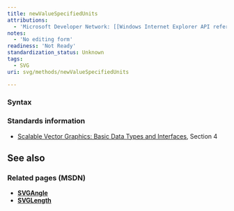 ```yaml
---
title: newValueSpecifiedUnits
attributions:
  - 'Microsoft Developer Network: [[Windows Internet Explorer API reference](http://msdn.microsoft.com/en-us/library/ie/hh828809%28v=vs.85%29.aspx) Article]'
notes:
  - 'No editing form'
readiness: 'Not Ready'
standardization_status: Unknown
tags:
  - SVG
uri: svg/methods/newValueSpecifiedUnits

---
```

### <span>Syntax</span>

### <span>Standards information</span>

-   [Scalable Vector Graphics: Basic Data Types and Interfaces](http://go.microsoft.com/fwlink/p/?linkid=204732), Section 4

## <span>See also</span>

### <span>Related pages (MSDN)</span>

-   [**SVGAngle**](/svg/objects/SVGAngle)
-   [**SVGLength**](/svg/objects/SVGLength)
